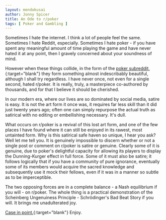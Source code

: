 ```yaml
---
layout: mendokusai
author: Jonny Spicer
title: An Ode to r/poker
tags: [ Poker and Gambling ]
---
```

Sometimes I hate the internet. I think a lot of people feel the same. Sometimes I hate Reddit, especially. Sometimes I hate poker - if you have spent any meaningful amount of time playing the game and have never hated it at any point, then I gravely concerned about
your soundness of mind.

However when these things collide, in the form of the [poker subreddit,](https://reddit.com/r/poker){:target="blank"} they form something almost indescribably beautiful, although I shall try regardless. I have never once, not even for a single second, hated r/poker. It
is really, truly, a masterpiece co-authored by thousands, and for that I believe it should be cherished.

In our modern era, where our lives are so dominated by social media, satire is easy. It is not the art form it once was, it requires far less skill than it did just twenty years ago; often one can simply repurpose the actual truth as satirical
with no editing or embellishing necessary. It's dull.

What occurs on r/poker is a revival of this lost art form, and one of the few
places I have found where it can still be enjoyed in its rawest, most untainted
form. Why is this satirical safe haven so unique, I hear you ask? Well let me tell
you. It is genuinely impossible to discern whether or not a single post or comment
on r/poker is satire or genuine. Clearly some of it is genuine, due to poker's
delightful capacity for allowing its players to display the Dunning-Kurger effect
in full force. Some of it must also be satire; it follows logically that if you
have a community of pure ignorance, eventually some of its members would acquire
the sacred knowledge and subsequently use it mock their fellows, even if it was
in a manner so subtle as to be imperceptible.

The two opposing forces are in a complete balance - a Nash equilibrium if you will - on r/poker. The whole thing is a practical demonstration of the Scheinberg
Ungenuiness Principle - Schrödinger's Bad Beat Story if you will. It brings me
unadulterated joy.

[Case in point.](https://www.reddit.com/r/poker/comments/he8jad/how_do_i_explain_to_my_grandpa_that_hes_not/){:target="blank"} Enjoy.
